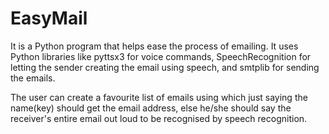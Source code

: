 # EasyMail
It is a Python program that helps ease the process of emailing. It uses Python libraries like pyttsx3 for voice commands, SpeechRecognition for letting the sender
creating the email using speech, and smtplib for sending the emails.

The user can create a favourite list of emails using which just saying the name(key) should get the email address, else he/she should say the receiver's entire email out loud to be recognised by speech recognition.
